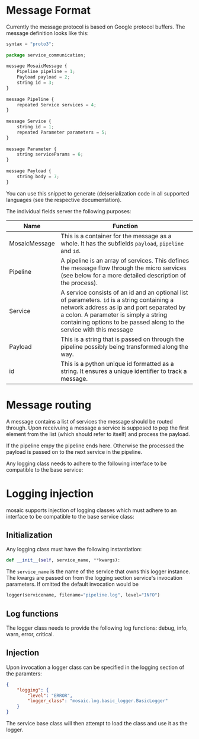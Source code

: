 # Message Format

Currently the message protocol is based on Google protocol buffers. The message definition looks like this:
```javascript
syntax = "proto3";
 
package service_communication;
 
message MosaicMessage {
    Pipeline pipeline = 1;
    Payload payload = 2;
    string id = 3;
}
 
message Pipeline {
    repeated Service services = 4;
}
 
message Service {
    string id = 1;
    repeated Parameter parameters = 5;
}
 
message Parameter {
    string serviceParams = 6;
}
 
message Payload {
    string body = 7;
}
```

You can use this snippet to generate (de)serialization code in all supported languages (see the respective documentation).

The individual fields server the following purposes:

| Name | Function |
| ---- | -------- |
| MosaicMessage	| This is a container for the message as a whole. It has the subfields `payload`, `pipeline` and `id`. |
| Pipeline | A pipeline is an array of services. This defines the message flow through the micro services (see below for a more detailed description of the process). |
| Service | A service consists of an id and an optional list of parameters. `id` is a string containing a network address as ip and port separated by a colon. A parameter is simply a string containing options to be passed along to the service with this message |
| Payload | This is a string that is passed on through the pipeline possibly being transformed along the way. |
| id | This is a python unique id formatted as a string. It ensures a unique identifier to track a message. |

# Message routing

A message contains a list of services the message should be routed through. Upon receivuing a message a service is supposed to pop the first element from the list (which should refer to itself) and process the payload.

If the pipeline empy the pipeline ends here. Otherwise the processed the payload is passed on to the next service in the pipeline.

Any logging class needs to adhere to the following interface to be compatible to the base service:

# Logging injection

mosaic supports injection of logging classes which must adhere to an interface to be compatible to the base service class:

## Initialization

Any logging class must have the following instantiation:

```python
def __init__(self, service_name, **kwargs):
```

The `service_name` is the name of the service that owns this logger instance. The kwargs are passed on from the logging section service's invocation parameters. If omitted the default invocation would be

```python
logger(servicename, filename="pipeline.log", level="INFO")
```

## Log functions

The logger class needs to provide the following log functions: debug, info, warn, error, critical.

## Injection

Upon invocation a logger class can be specified in the logging section of the paramters:

```json
{
    "logging": {
        "level": "ERROR",
        "logger_class": "mosaic.log.basic_logger.BasicLogger"
    }
}
```

The service base class will then attempt to load the class and use it as the logger.

